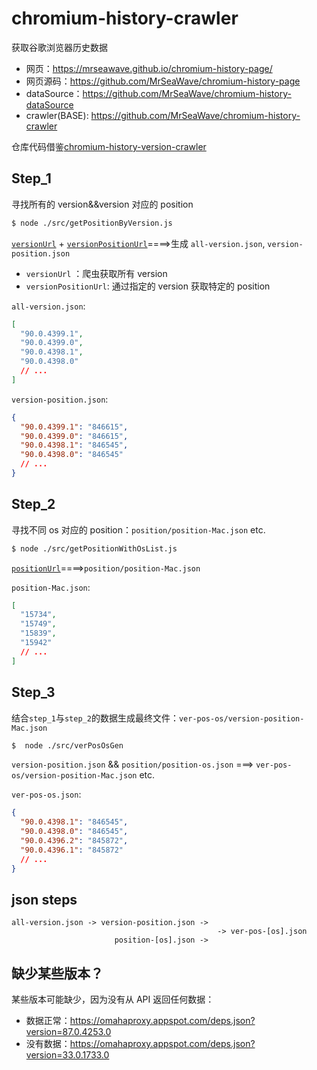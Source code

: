 # chromium-history-crawler

获取谷歌浏览器历史数据

- 网页：https://mrseawave.github.io/chromium-history-page/
- 网页源码：https://github.com/MrSeaWave/chromium-history-page
- dataSource：https://github.com/MrSeaWave/chromium-history-dataSource
- crawler(BASE): https://github.com/MrSeaWave/chromium-history-crawler

仓库代码借鉴[chromium-history-version-crawler](https://github.com/vikyd/chromium-history-version-crawler)

## Step_1

寻找所有的 version&&version 对应的 position

```bash getPositionByVersion
$ node ./src/getPositionByVersion.js
```

[`versionUrl`](https://chromium.googlesource.com/chromium/src/+refs) + [`versionPositionUrl`](https://omahaproxy.appspot.com/deps.json?version=])====>生成 `all-version.json`, `version-position.json`

- `versionUrl` ：爬虫获取所有 version
- `versionPositionUrl`: 通过指定的 version 获取特定的 position

`all-version.json`:

```json all-version.json
[
  "90.0.4399.1",
  "90.0.4399.0",
  "90.0.4398.1",
  "90.0.4398.0"
  // ...
]
```

`version-position.json`:

```json version-position.json
{
  "90.0.4399.1": "846615",
  "90.0.4399.0": "846615",
  "90.0.4398.1": "846545",
  "90.0.4398.0": "846545"
  // ...
}
```

## Step_2

寻找不同 os 对应的 position：`position/position-Mac.json` etc.

```bash getPositionWithOsList
$ node ./src/getPositionWithOsList.js
```

[`positionUrl`](<https://www.googleapis.com/storage/v1/b/chromium-browser-snapshots/o?delimiter=/&prefix=Mac/&fields=items(kind,mediaLink,metadata,name,size,updated),kind,prefixes,nextPageToken>)====>`position/position-Mac.json`

`position-Mac.json`:

```json position-Mac.json
[
  "15734",
  "15749",
  "15839",
  "15942"
  // ...
]
```

## Step_3

结合`step_1`与`step_2`的数据生成最终文件：`ver-pos-os/version-position-Mac.json`

```bash verPosOsGen.js
$  node ./src/verPosOsGen
```

`version-position.json` && `position/position-os.json` ===> `ver-pos-os/version-position-Mac.json` etc.

`ver-pos-os.json`:

```json ver-pos-os.json
{
  "90.0.4398.1": "846545",
  "90.0.4398.0": "846545",
  "90.0.4396.2": "845872",
  "90.0.4396.1": "845872"
  // ...
}
```

## json steps

```
all-version.json -> version-position.json ->
                                              -> ver-pos-[os].json
                       position-[os].json ->
```

## 缺少某些版本？

某些版本可能缺少，因为没有从 API 返回任何数据：

- 数据正常：https://omahaproxy.appspot.com/deps.json?version=87.0.4253.0
- 没有数据：https://omahaproxy.appspot.com/deps.json?version=33.0.1733.0
